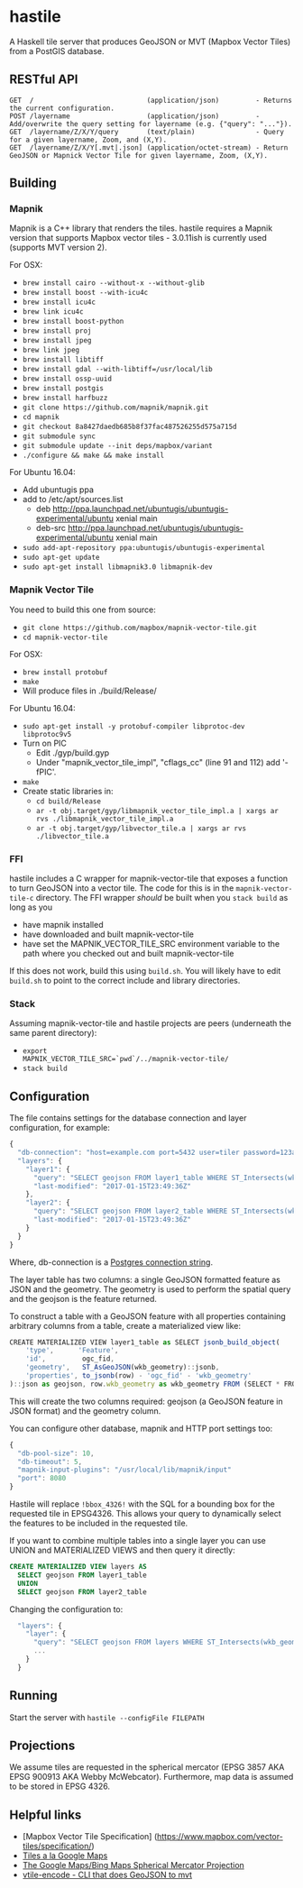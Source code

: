 hastile
=======

A Haskell tile server that produces GeoJSON or MVT (Mapbox Vector Tiles) from a PostGIS database.

RESTful API
-----------
```
GET  /                            (application/json)         - Returns the current configuration.
POST /layername                   (application/json)         - Add/overwrite the query setting for layername (e.g. {"query": "..."}).
GET  /layername/Z/X/Y/query       (text/plain)               - Query for a given layername, Zoom, and (X,Y).
GET  /layername/Z/X/Y[.mvt|.json] (application/octet-stream) - Return GeoJSON or Mapnick Vector Tile for given layername, Zoom, (X,Y).
```

Building
--------

### Mapnik

Mapnik is a C++ library that renders the tiles. hastile requires a Mapnik version that supports Mapbox vector tiles - 
3.0.11ish is currently used (supports MVT version 2).

For OSX:
 - `brew install cairo --without-x --without-glib`
 - `brew install boost --with-icu4c`
 - `brew install icu4c`
 - `brew link icu4c`
 - `brew install boost-python`
 - `brew install proj`
 - `brew install jpeg`
 - `brew link jpeg`
 - `brew install libtiff`
 - `brew install gdal --with-libtiff=/usr/local/lib`
 - `brew install ossp-uuid`
 - `brew install postgis`
 - `brew install harfbuzz`
 - `git clone https://github.com/mapnik/mapnik.git`
 - `cd mapnik`
 - `git checkout 8a8427daedb685b8f37fac487526255d575a715d`
 - `git submodule sync`
 - `git submodule update --init deps/mapbox/variant`
 - `./configure && make && make install`

For Ubuntu 16.04:
 - Add ubuntugis ppa
  - add to /etc/apt/sources.list
    - deb http://ppa.launchpad.net/ubuntugis/ubuntugis-experimental/ubuntu xenial main 
    - deb-src http://ppa.launchpad.net/ubuntugis/ubuntugis-experimental/ubuntu xenial main 
  - `sudo add-apt-repository ppa:ubuntugis/ubuntugis-experimental`
  - `sudo apt-get update`
  - `sudo apt-get install libmapnik3.0 libmapnik-dev`

### Mapnik Vector Tile

You need to build this one from source:
 - `git clone https://github.com/mapbox/mapnik-vector-tile.git`
 - `cd mapnik-vector-tile`

For OSX:
 - `brew install protobuf`
 - `make`
 - Will produce files in ./build/Release/

For Ubuntu 16.04:
 - `sudo apt-get install -y protobuf-compiler libprotoc-dev libprotoc9v5`
 - Turn on PIC
   - Edit ./gyp/build.gyp
   - Under "mapnik_vector_tile_impl", "cflags_cc" (line 91 and 112) add '-fPIC'.
 - `make`
 - Create static libraries in:
   - `cd build/Release`
   - `ar -t obj.target/gyp/libmapnik_vector_tile_impl.a | xargs ar rvs ./libmapnik_vector_tile_impl.a`
   - `ar -t obj.target/gyp/libvector_tile.a | xargs ar rvs ./libvector_tile.a`

### FFI

hastile includes a C wrapper for mapnik-vector-tile that exposes a function to turn GeoJSON into a vector tile. The code for this is in the `mapnik-vector-tile-c` directory. The FFI wrapper _should_ be built when you `stack build` as long as you

 - have mapnik installed
 - have downloaded and built mapnik-vector-tile
 - have set the MAPNIK\_VECTOR\_TILE\_SRC environment variable to the path where you checked out
   and built mapnik-vector-tile

If this does not work, build this using `build.sh`. You will likely have to edit `build.sh` to point to the correct include and library directories.   

### Stack

Assuming mapnik-vector-tile and hastile projects are peers (underneath the same parent directory):
 - <code>export MAPNIK_VECTOR_TILE_SRC=\`pwd\`/../mapnik-vector-tile/</code>
 - `stack build`

Configuration
-------------

The file contains settings for the database connection and layer configuration, for example:
```javascript
{
  "db-connection": "host=example.com port=5432 user=tiler password=123abc dbname=notoracle"
  "layers": {
    "layer1": { 
      "query": "SELECT geojson FROM layer1_table WHERE ST_Intersects(wkb_geometry, !bbox_4326!)",
      "last-modified": "2017-01-15T23:49:36Z"
    },
    "layer2": {
      "query": "SELECT geojson FROM layer2_table WHERE ST_Intersects(wkb_geometry, !bbox_4326!)",
      "last-modified": "2017-01-15T23:49:36Z"
    }
  }
}
```

Where, db-connection is a [Postgres connection string](https://www.postgresql.org/docs/9.4/static/libpq-connect.html#LIBPQ-CONNSTRING).

The layer table has two columns: a single GeoJSON formatted feature as JSON and the geometry.  The geometry is used to perform the spatial query and the geojson is the feature returned.

To construct a table with a GeoJSON feature with all properties containing arbitrary columns from a table, create a materialized view like:
```javascript
CREATE MATERIALIZED VIEW layer1_table as SELECT jsonb_build_object(
    'type',      'Feature',
    'id',         ogc_fid,
    'geometry',   ST_AsGeoJSON(wkb_geometry)::jsonb,
    'properties', to_jsonb(row) - 'ogc_fid' - 'wkb_geometry'
)::json as geojson, row.wkb_geometry as wkb_geometry FROM (SELECT * FROM source_layer1_table) row;
```

This will create the two columns required: geojson (a GeoJSON feature in JSON format) and the geometry column.

You can configure other database, mapnik and HTTP port settings too:
```javascript
{
  "db-pool-size": 10,
  "db-timeout": 5,
  "mapnik-input-plugins": "/usr/local/lib/mapnik/input"
  "port": 8080
}
```

Hastile will replace `!bbox_4326!` with the SQL for a bounding box for the requested tile in EPSG4326. This allows your query to dynamically select the features to be included in the requested tile.

If you want to combine multiple tables into a single layer you can use UNION and MATERIALIZED VIEWS and then query it directly:
```SQL
CREATE MATERIALIZED VIEW layers AS
  SELECT geojson FROM layer1_table
  UNION
  SELECT geojson FROM layer2_table
```

Changing the configuration to:
```javascript
  "layers": {
    "layer": {
      "query": "SELECT geojson FROM layers WHERE ST_Intersects(wkb_geometry, !bbox_4326!)",
      ...
    }  
  }
```

Running
-------
Start the server with `hastile --configFile FILEPATH`

Projections
-----------

We assume tiles are requested in the spherical mercator (EPSG 3857 AKA EPSG 900913 AKA Webby McWebcator). Furthermore, map data is assumed to be stored in EPSG 4326.

Helpful links
-------------

- [Mapbox Vector Tile Specification] (https://www.mapbox.com/vector-tiles/specification/)
- [Tiles a la Google Maps](http://www.maptiler.org/google-maps-coordinates-tile-bounds-projection/)
- [The Google Maps/Bing Maps Spherical Mercator Projection](https://alastaira.wordpress.com/2011/01/23/the-google-maps-bing-maps-spherical-mercator-projection/)
- [vtile-encode - CLI that does GeoJSON to mvt](https://github.com/mapbox/mapnik-vector-tile/blob/master/bench/vtile-encode.cpp)

